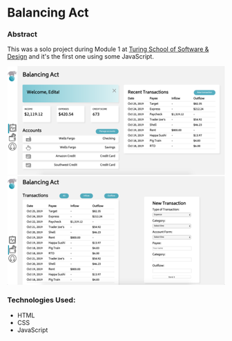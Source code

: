 # Balancing Act

### Abstract
This was a solo project during Module 1 at [Turing School of Software & Design](https://turing.io/) and it's the first one using some JavaScript.

![1](/balancing1.png)
![1](/balancing2.png)

### Technologies Used: 
- HTML
- CSS
- JavaScript
